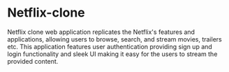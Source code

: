 # Netflix-clone
Netflix clone web application replicates the Netflix's features and applications, allowing users to browse, search, and stream movies, trailers etc. This application features user authentication providing sign up and login functionality and sleek UI making it easy for the users to stream the provided content.
